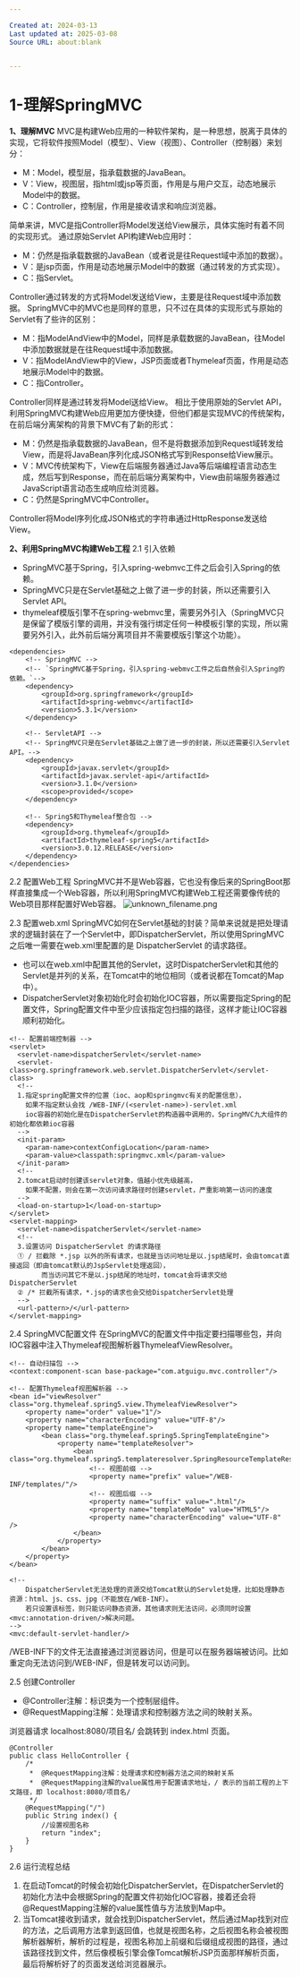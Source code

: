 ```yaml
---

Created at: 2024-03-13
Last updated at: 2025-03-08
Source URL: about:blank


---
```


# 1-理解SpringMVC


**1、理解MVC**
MVC是构建Web应用的一种软件架构，是一种思想，脱离于具体的实现，它将软件按照Model（模型）、View（视图）、Controller（控制器）来划分：

* M：Model，模型层，指承载数据的JavaBean。
* V：View，视图层，指html或jsp等页面，作用是与用户交互，动态地展示Model中的数据。
* C：Controller，控制层，作用是接收请求和响应浏览器。

简单来讲，MVC是指Controller将Model发送给View展示，具体实施时有着不同的实现形式。
通过原始Servlet API构建Web应用时：

* M：仍然是指承载数据的JavaBean（或者说是往Request域中添加的数据）。
* V：是jsp页面，作用是动态地展示Model中的数据（通过转发的方式实现）。
* C：指Servlet。

Controller通过转发的方式将Model发送给View，主要是往Request域中添加数据。
SpringMVC中的MVC也是同样的意思，只不过在具体的实现形式与原始的Servlet有了些许的区别：

* M：指ModelAndView中的Model，同样是承载数据的JavaBean，往Model中添加数据就是在往Request域中添加数据。
* V：指ModelAndView中的View，JSP页面或者Thymeleaf页面，作用是动态地展示Model中的数据。
* C：指Controller。

Controller同样是通过转发将Model送给View。
相比于使用原始的Servlet API，利用SpringMVC构建Web应用更加方便快捷，但他们都是实现MVC的传统架构，在前后端分离架构的背景下MVC有了新的形式：

* M：仍然是指承载数据的JavaBean，但不是将数据添加到Request域转发给View，而是将JavaBean序列化成JSON格式写到Response给View展示。
* V：MVC传统架构下，View在后端服务器通过Java等后端编程语言动态生成，然后写到Response，而在前后端分离架构中，View由前端服务器通过JavaScript语言动态生成响应给浏览器。
* C：仍然是SpringMVC中Controller。

Controller将Model序列化成JSON格式的字符串通过HttpResponse发送给View。

**2、利用SpringMVC构建Web工程**
2.1 引入依赖

* SpringMVC基于Spring，引入spring-webmvc工件之后会引入Spring的依赖。
* SpringMVC只是在Servlet基础之上做了进一步的封装，所以还需要引入Servlet API。
* thymeleaf模版引擎不在spring-webmvc里，需要另外引入（SpringMVC只是保留了模版引擎的调用，并没有强行绑定任何一种模板引擎的实现，所以需要另外引入，此外前后端分离项目并不需要模版引擎这个功能）。

```
<dependencies>
    <!-- SpringMVC -->
    <!-- `SpringMVC基于Spring，引入spring-webmvc工件之后自然会引入Spring的依赖。`-->
    <dependency>
        <groupId>org.springframework</groupId>
        <artifactId>spring-webmvc</artifactId>
        <version>5.3.1</version>
    </dependency>

    <!-- ServletAPI -->
    <!-- SpringMVC只是在Servlet基础之上做了进一步的封装，所以还需要引入Servlet API。-->
    <dependency>
        <groupId>javax.servlet</groupId>
        <artifactId>javax.servlet-api</artifactId>
        <version>3.1.0</version>
        <scope>provided</scope>
    </dependency>

    <!-- Spring5和Thymeleaf整合包 -->
    <dependency>
        <groupId>org.thymeleaf</groupId>
        <artifactId>thymeleaf-spring5</artifactId>
        <version>3.0.12.RELEASE</version>
    </dependency>
</dependencies>
```

2.2 配置Web工程
SpringMVC并不是Web容器，它也没有像后来的SpringBoot那样直接集成一个Web容器，所以利用SpringMVC构建Web工程还需要像传统的Web项目那样配置好Web容器。
![unknown_filename.png](./_resources/1-理解SpringMVC.resources/unknown_filename.png)

2.3 配置web.xml
SpringMVC如何在Servlet基础的封装？简单来说就是把处理请求的逻辑封装在了一个Servlet中，即DispatcherServlet，所以使用SpringMVC之后唯一需要在web.xml里配置的是 DispatcherServlet 的请求路径。

* 也可以在web.xml中配置其他的Servlet，这时DispatcherServlet和其他的Servlet是并列的关系，在Tomcat中的地位相同（或者说都在Tomcat的Map中）。
* DispatcherServlet对象初始化时会初始化IOC容器，所以需要指定Spring的配置文件，Spring配置文件中至少应该指定包扫描的路径，这样才能让IOC容器顺利初始化。

```
<!-- 配置前端控制器 -->
<servlet>
  <servlet-name>dispatcherServlet</servlet-name>
  <servlet-class>org.springframework.web.servlet.DispatcherServlet</servlet-class>
  <!--
  1.指定spring配置文件的位置（ioc、aop和springmvc有关的配置信息），
    如果不指定默认会找 /WEB-INF/(<servlet-name>)-servlet.xml
    ioc容器的初始化是在DispatcherServlet的构造器中调用的，SpringMVC九大组件的初始化都依赖ioc容器
  -->
  <init-param>
    <param-name>contextConfigLocation</param-name>
    <param-value>classpath:springmvc.xml</param-value>
  </init-param>
  <!--
  2.tomcat启动时创建该servlet对象，值越小优先级越高，
    如果不配置，则会在第一次访问请求路径时创建servlet，严重影响第一访问的速度
  -->
  <load-on-startup>1</load-on-startup>
</servlet>
<servlet-mapping>
  <servlet-name>dispatcherServlet</servlet-name>
  <!--
  3.设置访问 DispatcherServlet 的请求路径
  ① / 拦截除 *.jsp 以外的所有请求，也就是当访问地址是以.jsp结尾时，会由tomcat直接返回（即由tomcat默认的JspServlet处理返回），
        而当访问其它不是以.jsp结尾的地址时，tomcat会将请求交给DispatcherServlet
  ② /* 拦截所有请求，*.jsp的请求也会交给DispatcherServlet处理
  -->
  <url-pattern>/</url-pattern>
</servlet-mapping>
```

2.4 SpringMVC配置文件
在SpringMVC的配置文件中指定要扫描哪些包，并向IOC容器中注入Thymeleaf视图解析器ThymeleafViewResolver。
```
<!-- 自动扫描包 -->
<context:component-scan base-package="com.atguigu.mvc.controller"/>

<!-- 配置Thymeleaf视图解析器 -->
<bean id="viewResolver" class="org.thymeleaf.spring5.view.ThymeleafViewResolver">
    <property name="order" value="1"/>
    <property name="characterEncoding" value="UTF-8"/>
    <property name="templateEngine">
        <bean class="org.thymeleaf.spring5.SpringTemplateEngine">
            <property name="templateResolver">
                <bean class="org.thymeleaf.spring5.templateresolver.SpringResourceTemplateResolver">
                    <!-- 视图前缀 -->
                    <property name="prefix" value="/WEB-INF/templates/"/>
                    <!-- 视图后缀 -->
                    <property name="suffix" value=".html"/>
                    <property name="templateMode" value="HTML5"/>
                    <property name="characterEncoding" value="UTF-8" />
                </bean>
            </property>
        </bean>
    </property>
</bean>

<!--
    DispatcherServlet无法处理的资源交给Tomcat默认的Servlet处理，比如处理静态资源：html、js、css、jpg（不能放在/WEB-INF）。
    若只设置该标签，则只能访问静态资源，其他请求则无法访问，必须同时设置<mvc:annotation-driven/>解决问题。
-->
<mvc:default-servlet-handler/>
```
/WEB-INF下的文件无法直接通过浏览器访问，但是可以在服务器端被访问。比如重定向无法访问到/WEB-INF，但是转发可以访问到。

2.5 创建Controller

* @Controller注解：标识类为一个控制层组件。
* @RequestMapping注解：处理请求和控制器方法之间的映射关系。

浏览器请求 localhost:8080/项目名/ 会跳转到 index.html 页面。
```
@Controller
public class HelloController {
    /*
     *  @RequestMapping注解：处理请求和控制器方法之间的映射关系
     *  @RequestMapping注解的value属性用于配置请求地址，/ 表示的当前工程的上下文路径，即 localhost:8080/项目名/
     */
    @RequestMapping("/")
    public String index() {
        //设置视图名称
        return "index";
    }
}
```

2.6 运行流程总结

1. 在启动Tomcat的时候会初始化DispatcherServlet，在DispatcherServlet的初始化方法中会根据Spring的配置文件初始化IOC容器，接着还会将@RequestMapping注解的value属性值与方法放到Map中。
2. 当Tomcat接收到请求，就会找到DispatcherServlet，然后通过Map找到对应的方法，之后调用方法拿到返回值，也就是视图名称，之后视图名称会被视图解析器解析，解析的过程是，视图名称加上前缀和后缀组成视图的路径，通过该路径找到文件，然后像模板引擎会像Tomcat解析JSP页面那样解析页面，最后将解析好了的页面发送给浏览器展示。

